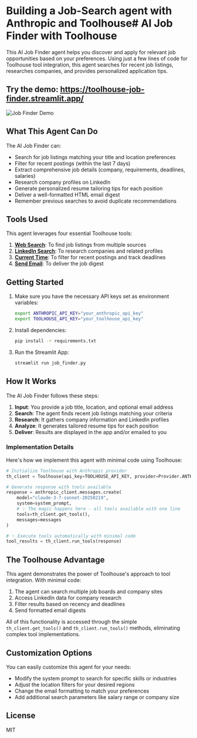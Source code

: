 # Building a Job-Search agent with Anthropic and Toolhouse# AI Job Finder with Toolhouse

This AI Job Finder agent helps you discover and apply for relevant job opportunities based on your preferences. Using just a few lines of code for Toolhouse tool integration, this agent searches for recent job listings, researches companies, and provides personalized application tips.
## Try the demo: https://toolhouse-job-finder.streamlit.app/
![Job Finder Demo](demo.gif)

## What This Agent Can Do

The AI Job Finder can:

- Search for job listings matching your title and location preferences
- Filter for recent postings (within the last 7 days)
- Extract comprehensive job details (company, requirements, deadlines, salaries)
- Research company profiles on LinkedIn
- Generate personalized resume tailoring tips for each position
- Deliver a well-formatted HTML email digest
- Remember previous searches to avoid duplicate recommendations

## Tools Used

This agent leverages four essential Toolhouse tools:

1. **[Web Search](https://app.toolhouse.ai/store/web_search)**: To find job listings from multiple sources
2. **[LinkedIn Search](https://app.toolhouse.ai/store/linkedin_search)**: To research companies and related profiles
3. **[Current Time](https://app.toolhouse.ai/store/current_time)**: To filter for recent postings and track deadlines
4. **[Send Email](https://app.toolhouse.ai/store/send_email)**: To deliver the job digest

## Getting Started

1. Make sure you have the necessary API keys set as environment variables:
   ```bash
   export ANTHROPIC_API_KEY="your_anthropic_api_key"
   export TOOLHOUSE_API_KEY="your_toolhouse_api_key"
   ```

2. Install dependencies:
   ```bash
   pip install -r requirements.txt
   ```

3. Run the Streamlit App:
   ```bash
   streamlit run job_finder.py
   ```

## How It Works

The AI Job Finder follows these steps:

1. **Input**: You provide a job title, location, and optional email address
2. **Search**: The agent finds recent job listings matching your criteria
3. **Research**: It gathers company information and LinkedIn profiles
4. **Analyze**: It generates tailored resume tips for each position
5. **Deliver**: Results are displayed in the app and/or emailed to you

### Implementation Details

Here's how we implement this agent with minimal code using Toolhouse:

```python
# Initialize Toolhouse with Anthropic provider
th_client = Toolhouse(api_key=TOOLHOUSE_API_KEY, provider=Provider.ANTHROPIC)

# Generate response with tools available
response = anthropic_client.messages.create(
    model="claude-3-7-sonnet-20250219",
    system=system_prompt,
    # ✨ The magic happens here - all tools available with one line
    tools=th_client.get_tools(),
    messages=messages
)

# ✨ Execute tools automatically with minimal code
tool_results = th_client.run_tools(response)
```

## The Toolhouse Advantage

This agent demonstrates the power of Toolhouse's approach to tool integration. With minimal code:

1. The agent can search multiple job boards and company sites
2. Access LinkedIn data for company research
3. Filter results based on recency and deadlines
4. Send formatted email digests

All of this functionality is accessed through the simple `th_client.get_tools()` and `th_client.run_tools()` methods, eliminating complex tool implementations.

## Customization Options

You can easily customize this agent for your needs:

- Modify the system prompt to search for specific skills or industries
- Adjust the location filters for your desired regions
- Change the email formatting to match your preferences
- Add additional search parameters like salary range or company size

## License

MIT
